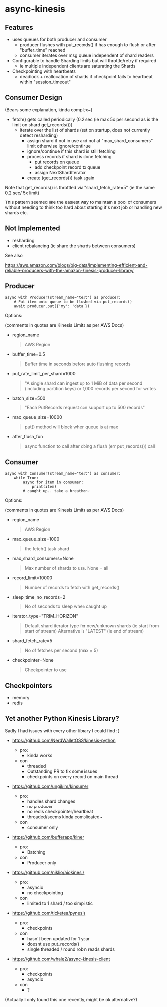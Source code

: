 # async-kinesis

## Features

- uses queues for both producer and consumer
  - producer flushes with put_records() if has enough to flush or after "buffer_time" reached
  - consumer iterates over msg queue independent of shard readers
- Configurable to handle Sharding limits but will throttle/retry if required
  - ie multiple independent clients are saturating the Shards
- Checkpointing with heartbeats
  - deadlock + reallocation of shards if checkpoint fails to heartbeat within "session_timeout"

## Consumer Design

(Bears some explanation, kinda complex~)

- fetch() gets called periodically (0.2 sec (ie max 5x per second as is the limit on shard get_records()))
  - iterate over the list of shards (set on startup, does not currently detect resharding)
    - assign shard if not in use and not at "max_shard_consumers" limit otherwise ignore/continue
    - ignore/continue if this shard is still fetching
    - process records if shard is done fetching
        - put records on queue
        - add checkpoint record to queue
        - assign NextShardIterator
    - create (get_records()) task again

Note that get_records() is throttled via "shard_fetch_rate=5" (ie the same 0.2 sec/ 5x limit)

This pattern seemed like the easiest way to maintain a pool of consumers without needing to think too hard about starting it's next job or handling new shards etc.


## Not Implemented

- resharding
- client rebalancing (ie share the shards between consumers)

See also

https://aws.amazon.com/blogs/big-data/implementing-efficient-and-reliable-producers-with-the-amazon-kinesis-producer-library/


## Producer
    
    async with Producer(stream_name="test") as producer:
        # Put item onto queue to be flushed via put_records()
        await producer.put({'my': 'data'})


Options:

(comments in quotes are Kinesis Limits as per AWS Docs)

* region_name
    > AWS Region

* buffer_time=0.5
    > Buffer time in seconds before auto flushing records
    
* put_rate_limit_per_shard=1000
    > "A single shard can ingest up to 1 MiB of data per second (including partition keys) or 1,000 records per second for writes

* batch_size=500
    > "Each PutRecords request can support up to 500 records"    

* max_queue_size=10000
   > put() method will block when queue is at max 
   
* after_flush_fun
   > async function to call after doing a flush (err put_records()) call
                 

## Consumer

    async with Consumer(stream_name="test") as consumer:
        while True:
            async for item in consumer:
                print(item)
            # caught up.. take a breather~


Options:

(comments in quotes are Kinesis Limits as per AWS Docs)

* region_name
    > AWS Region

* max_queue_size=1000
    > the fetch() task shard 

* max_shard_consumers=None
    > Max number of shards to use. None = all
    
* record_limit=10000
    > Number of records to fetch with get_records()

* sleep_time_no_records=2
    > No of seconds to sleep when caught up
    
* iterator_type="TRIM_HORIZON"
    > Default shard iterator type for new/unknown shards (ie start from start of stream)
    > Alternative is "LATEST" (ie end of stream)

* shard_fetch_rate=5
    > No of fetches per second (max = 5)           

* checkpointer=None
    > Checkpointer to use


## Checkpointers

- memory
- redis


## Yet another Python Kinesis Library?

Sadly I had issues with every other library I could find :(

* https://github.com/NerdWalletOSS/kinesis-python
    * pro:
        * kinda works
    * con
        * threaded
        * Outstanding PR to fix some issues
        * checkpoints on every record on main thread

* https://github.com/ungikim/kinsumer
    * pro:
        * handles shard changes
        * no producer
        * no redis checkpointer/heartbeat
        * threaded/seems kinda complicated~
    * con
        * consumer only
         
* https://github.com/bufferapp/kiner
    * pro:
        * Batching
    * con
        * Producer only

* https://github.com/niklio/aiokinesis
    * pro:
        * asyncio
        * no checkpointing
    * con
        * limited to 1 shard / too simplistic

* https://github.com/ticketea/pynesis
    * pro:
        * checkpoints
    * con
        * hasn't been updated for 1 year
        * doesnt use put_records()
        * single threaded / round robin reads shards

* https://github.com/whale2/async-kinesis-client
    * pro:
        * checkpoints
        * asyncio
    * con
        * ?

(Actually I only found this one recently, might be ok alternative?)





